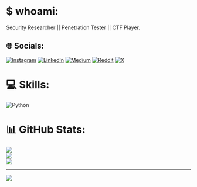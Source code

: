 # $ whoami:
Security Researcher || Penetration Tester || CTF Player.


## 🌐 Socials:
[![Instagram](https://img.shields.io/badge/Instagram-%23E4405F.svg?logo=Instagram&logoColor=white)](https://instagram.com/0xindranil) [![LinkedIn](https://img.shields.io/badge/LinkedIn-%230077B5.svg?logo=linkedin&logoColor=white)](https://linkedin.com/in/indranil-sen-a1888a256) [![Medium](https://img.shields.io/badge/Medium-12100E?logo=medium&logoColor=white)](https://medium.com/@HckN1L) [![Reddit](https://img.shields.io/badge/Reddit-%23FF4500.svg?logo=Reddit&logoColor=white)](https://reddit.com/user/HckN1L) [![X](https://img.shields.io/badge/X-black.svg?logo=X&logoColor=white)](https://x.com/HckN1L) 

# 💻 Skills:
![Python](https://img.shields.io/badge/python-3670A0?style=plastic&logo=python&logoColor=ffdd54)

# 📊 GitHub Stats:
![](https://github-readme-stats.vercel.app/api?username=HckN1L&theme=dark&hide_border=false&include_all_commits=true&count_private=true)<br/>
![](https://github-readme-streak-stats.herokuapp.com/?user=HckN1L&theme=dark&hide_border=false)<br/>
![](https://github-readme-stats.vercel.app/api/top-langs/?username=HckN1L&theme=dark&hide_border=false&include_all_commits=true&count_private=true&layout=compact)

---
[![](https://visitcount.itsvg.in/api?id=HckN1L&icon=0&color=0)](https://visitcount.itsvg.in)

<!-- Proudly created with GPRM ( https://gprm.itsvg.in ) -->
